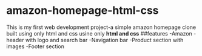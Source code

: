 # amazon-homepage-html-css

This is my first web development project-a simple amazon homepage clone built using only html and css usine only **html and css** 
##features
-Amazon -header with logo and search bar
-Navigation bar 
-Product section with images
-Footer section
